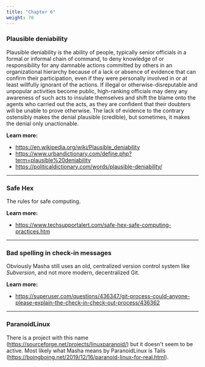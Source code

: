 ```yaml
---
title: "Chapter 6"
weight: 70
---
```


### Plausible deniability

Plausible deniability is the ability of people, typically senior officials in a formal or
informal chain of command, to deny knowledge of or responsibility for any damnable actions
committed by others in an organizational hierarchy because of a lack or absence of evidence
that can confirm their participation, even if they were personally involved in or at least
willfully ignorant of the actions. If illegal or otherwise-disreputable and unpopular
activities become public, high-ranking officials may deny any awareness of such acts to
insulate themselves and shift the blame onto the agents who carried out the acts, as they are
confident that their doubters will be unable to prove otherwise. The lack of evidence to the
contrary ostensibly makes the denial plausible (credible), but sometimes, it makes the denial
only unactionable.

**Learn more:**
* https://en.wikipedia.org/wiki/Plausible_deniability
* https://www.urbandictionary.com/define.php?term=plausible%20deniability
* https://politicaldictionary.com/words/plausible-deniability/

---

### Safe Hex

The rules for safe computing.

**Learn more:**
* https://www.techsupportalert.com/safe-hex-safe-computing-practices.htm

---

### Bad spelling in check-in messages

Obviously Masha still uses an old, centralized version control system
like *Subversion*, and not more modern, decentralized Git.

**Learn more:**
* https://superuser.com/questions/436347/git-process-could-anyone-please-explain-the-check-in-check-out-process/436362

---

### ParanoidLinux

There is a project with this name (https://sourceforge.net/projects/linuxparanoid/)
but it doesn't seem to be active.
Most likely what Masha means by ParanoidLinux is Tails (https://boingboing.net/2019/12/16/paranoid-linux-for-real.html).
